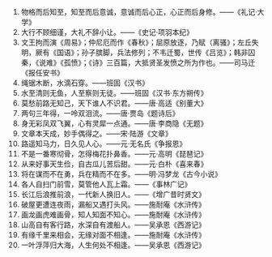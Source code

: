 1. 物格而后知至，知至而后意诚，意诚而后心正，心正而后身修。——《礼记·大学》
2. 大行不顾细谨，大礼不辞小让。——《史记·项羽本纪》
3. 文王拘而演《周易》；仲尼厄而作《春秋》；屈原放逐，乃赋（离骚》；左丘失明，厥有《国语》；孙子膑脚，兵法修列；不韦迁蜀，世传《吕览》；韩非囚秦，《说难》《孤愤》；《诗》三百篇，大抵贤圣发愤之所为作也。——司马迁《报任安书》
4. 绳锯木断，水滴石穿。——班固《汉书》
5. 水至清则无鱼，人至察则无徒。——班固《汉书·东方朔传》
6. 莫愁前路无知己，天下谁人不识君。——唐·高适《别董大》
7. 两句三年得，一呤双泪流。——唐·贾岛《题诗后》
8. 身无彩凤双飞翼，心有灵犀一点通。——唐·李商隐《无题》
9. 文章本天成，妙手偶得之。——宋·陆游《文章》
10. 路遥知马力，日久见人心。——元·无名氏《争报恩》
11. 不是一番寒彻骨，怎得梅花扑鼻香。——元·高明《琵琶记》
12. 从来好事天生俭，自古瓜儿苦后甜。——元·白朴《喜来春》
13. 将在谋而不在勇，兵在精而不在多。——明·冯梦龙《古今小说》
14. 各人自扫门前雪，莫管他人瓦上霜。——《事林广记》
15. 长江后浪推前浪，一代新人换旧人。——《增广昔时贤文》
16. 破屋更遭连夜雨，漏船又遇打头风。——施耐庵《水浒传》
17. 画龙画虎难画骨，知人知面不知心。——施耐庵《水浒传》
18. 山高自有客行路，水深自有渡船人。——吴承恩《西游记》
19. 有缘千里来相会，无缘对面不相逢。——施耐庵《水浒传》
20. 一叶浮萍归大海，人生何处不相逢。——吴承恩《西游记》